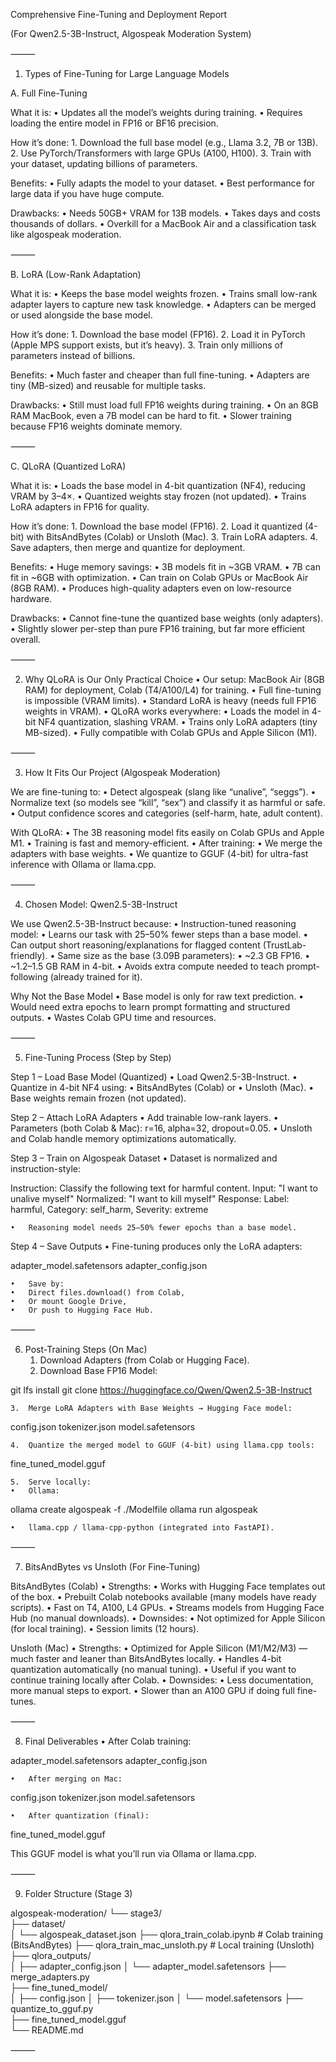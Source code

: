 

Comprehensive Fine-Tuning and Deployment Report

(For Qwen2.5-3B-Instruct, Algospeak Moderation System)

⸻

1. Types of Fine-Tuning for Large Language Models

A. Full Fine-Tuning

What it is:
	•	Updates all the model’s weights during training.
	•	Requires loading the entire model in FP16 or BF16 precision.

How it’s done:
	1.	Download the full base model (e.g., Llama 3.2, 7B or 13B).
	2.	Use PyTorch/Transformers with large GPUs (A100, H100).
	3.	Train with your dataset, updating billions of parameters.

Benefits:
	•	Fully adapts the model to your dataset.
	•	Best performance for large data if you have huge compute.

Drawbacks:
	•	Needs 50GB+ VRAM for 13B models.
	•	Takes days and costs thousands of dollars.
	•	Overkill for a MacBook Air and a classification task like algospeak moderation.

⸻

B. LoRA (Low-Rank Adaptation)

What it is:
	•	Keeps the base model weights frozen.
	•	Trains small low-rank adapter layers to capture new task knowledge.
	•	Adapters can be merged or used alongside the base model.

How it’s done:
	1.	Download the base model (FP16).
	2.	Load it in PyTorch (Apple MPS support exists, but it’s heavy).
	3.	Train only millions of parameters instead of billions.

Benefits:
	•	Much faster and cheaper than full fine-tuning.
	•	Adapters are tiny (MB-sized) and reusable for multiple tasks.

Drawbacks:
	•	Still must load full FP16 weights during training.
	•	On an 8GB RAM MacBook, even a 7B model can be hard to fit.
	•	Slower training because FP16 weights dominate memory.

⸻

C. QLoRA (Quantized LoRA)

What it is:
	•	Loads the base model in 4-bit quantization (NF4), reducing VRAM by 3–4×.
	•	Quantized weights stay frozen (not updated).
	•	Trains LoRA adapters in FP16 for quality.

How it’s done:
	1.	Download the base model (FP16).
	2.	Load it quantized (4-bit) with BitsAndBytes (Colab) or Unsloth (Mac).
	3.	Train LoRA adapters.
	4.	Save adapters, then merge and quantize for deployment.

Benefits:
	•	Huge memory savings:
	•	3B models fit in ~3GB VRAM.
	•	7B can fit in ~6GB with optimization.
	•	Can train on Colab GPUs or MacBook Air (8GB RAM).
	•	Produces high-quality adapters even on low-resource hardware.

Drawbacks:
	•	Cannot fine-tune the quantized base weights (only adapters).
	•	Slightly slower per-step than pure FP16 training, but far more efficient overall.

⸻

2. Why QLoRA is Our Only Practical Choice
	•	Our setup: MacBook Air (8GB RAM) for deployment, Colab (T4/A100/L4) for training.
	•	Full fine-tuning is impossible (VRAM limits).
	•	Standard LoRA is heavy (needs full FP16 weights in VRAM).
	•	QLoRA works everywhere:
	•	Loads the model in 4-bit NF4 quantization, slashing VRAM.
	•	Trains only LoRA adapters (tiny MB-sized).
	•	Fully compatible with Colab GPUs and Apple Silicon (M1).

⸻

3. How It Fits Our Project (Algospeak Moderation)

We are fine-tuning to:
	•	Detect algospeak (slang like “unalive”, “seggs”).
	•	Normalize text (so models see “kill”, “sex”) and classify it as harmful or safe.
	•	Output confidence scores and categories (self-harm, hate, adult content).

With QLoRA:
	•	The 3B reasoning model fits easily on Colab GPUs and Apple M1.
	•	Training is fast and memory-efficient.
	•	After training:
	•	We merge the adapters with base weights.
	•	We quantize to GGUF (4-bit) for ultra-fast inference with Ollama or llama.cpp.

⸻

4. Chosen Model: Qwen2.5-3B-Instruct

We use Qwen2.5-3B-Instruct because:
	•	Instruction-tuned reasoning model:
	•	Learns our task with 25–50% fewer steps than a base model.
	•	Can output short reasoning/explanations for flagged content (TrustLab-friendly).
	•	Same size as the base (3.09B parameters):
	•	~2.3 GB FP16.
	•	~1.2–1.5 GB RAM in 4-bit.
	•	Avoids extra compute needed to teach prompt-following (already trained for it).

Why Not the Base Model
	•	Base model is only for raw text prediction.
	•	Would need extra epochs to learn prompt formatting and structured outputs.
	•	Wastes Colab GPU time and resources.

⸻

5. Fine-Tuning Process (Step by Step)

Step 1 – Load Base Model (Quantized)
	•	Load Qwen2.5-3B-Instruct.
	•	Quantize in 4-bit NF4 using:
	•	BitsAndBytes (Colab) or
	•	Unsloth (Mac).
	•	Base weights remain frozen (not updated).

Step 2 – Attach LoRA Adapters
	•	Add trainable low-rank layers.
	•	Parameters (both Colab & Mac): r=16, alpha=32, dropout=0.05.
	•	Unsloth and Colab handle memory optimizations automatically.

Step 3 – Train on Algospeak Dataset
	•	Dataset is normalized and instruction-style:

Instruction: Classify the following text for harmful content.
Input: "I want to unalive myself"
Normalized: "I want to kill myself"
Response: Label: harmful, Category: self_harm, Severity: extreme


	•	Reasoning model needs 25–50% fewer epochs than a base model.

Step 4 – Save Outputs
	•	Fine-tuning produces only the LoRA adapters:

adapter_model.safetensors
adapter_config.json


	•	Save by:
	•	Direct files.download() from Colab,
	•	Or mount Google Drive,
	•	Or push to Hugging Face Hub.

⸻

6. Post-Training Steps (On Mac)
	1.	Download Adapters (from Colab or Hugging Face).
	2.	Download Base FP16 Model:

git lfs install
git clone https://huggingface.co/Qwen/Qwen2.5-3B-Instruct


	3.	Merge LoRA Adapters with Base Weights → Hugging Face model:

config.json
tokenizer.json
model.safetensors


	4.	Quantize the merged model to GGUF (4-bit) using llama.cpp tools:

fine_tuned_model.gguf


	5.	Serve locally:
	•	Ollama:

ollama create algospeak -f ./Modelfile
ollama run algospeak


	•	llama.cpp / llama-cpp-python (integrated into FastAPI).

⸻

7. BitsAndBytes vs Unsloth (For Fine-Tuning)

BitsAndBytes (Colab)
	•	Strengths:
	•	Works with Hugging Face templates out of the box.
	•	Prebuilt Colab notebooks available (many models have ready scripts).
	•	Fast on T4, A100, L4 GPUs.
	•	Streams models from Hugging Face Hub (no manual downloads).
	•	Downsides:
	•	Not optimized for Apple Silicon (for local training).
	•	Session limits (12 hours).

Unsloth (Mac)
	•	Strengths:
	•	Optimized for Apple Silicon (M1/M2/M3) — much faster and leaner than BitsAndBytes locally.
	•	Handles 4-bit quantization automatically (no manual tuning).
	•	Useful if you want to continue training locally after Colab.
	•	Downsides:
	•	Less documentation, more manual steps to export.
	•	Slower than an A100 GPU if doing full fine-tunes.

⸻

8. Final Deliverables
	•	After Colab training:

adapter_model.safetensors
adapter_config.json


	•	After merging on Mac:

config.json
tokenizer.json
model.safetensors


	•	After quantization (final):

fine_tuned_model.gguf



This GGUF model is what you’ll run via Ollama or llama.cpp.

⸻

9. Folder Structure (Stage 3)

algospeak-moderation/
└── stage3/                          
    ├── dataset/                     
    │   └── algospeak_dataset.json
    ├── qlora_train_colab.ipynb      # Colab training (BitsAndBytes)
    ├── qlora_train_mac_unsloth.py   # Local training (Unsloth)
    ├── qlora_outputs/               
    │   ├── adapter_config.json
    │   └── adapter_model.safetensors
    ├── merge_adapters.py            
    ├── fine_tuned_model/            
    │   ├── config.json
    │   ├── tokenizer.json
    │   └── model.safetensors
    ├── quantize_to_gguf.py          
    ├── fine_tuned_model.gguf        
    └── README.md                    


⸻






